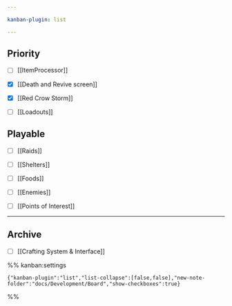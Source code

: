 ```yaml
---

kanban-plugin: list

---
```


## Priority

- [ ] [[ItemProcessor]]
- [x] [[Death and Revive screen]]
- [x] [[Red Crow Storm]]
- [ ] [[Loadouts]]


## Playable

- [ ] [[Raids]]
- [ ] [[Shelters]]
- [ ] [[Foods]]
- [ ] [[Enemies]]
- [ ] [[Points of Interest]]


***

## Archive

- [ ] [[Crafting System & Interface]]

%% kanban:settings
```
{"kanban-plugin":"list","list-collapse":[false,false],"new-note-folder":"docs/Development/Board","show-checkboxes":true}
```
%%